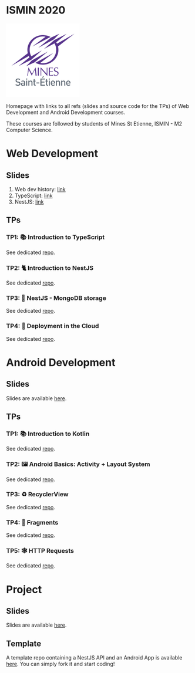 # ISMIN 2020



![](./logo.png)

Homepage with links to all refs (slides and source code for the TPs) of Web Development and Android Development courses.

These courses are followed by students of Mines St Etienne, ISMIN - M2 Computer Science.      

# Web Development 

## Slides

 1. Web dev history: [link](https://docs.google.com/presentation/d/1G3NzexpajWE-8K_louukRLqgNoU7yIFUqiZ7g5rGV6A/edit?usp=sharing)
 2. TypeScript: [link](https://docs.google.com/presentation/d/18u-UrIIRkzURgRof3yRqo-v0uqOOY5ooE5bbkh7It6E/edit?usp=sharing)
 3. NestJS: [link](https://docs.google.com/presentation/d/16A2KWAtrzli1kY2_uALsbOGIJS8ZP-pPOhl_BZZ7Lag/edit?usp=sharing)


## TPs

### TP1: 📚 Introduction to TypeScript

See dedicated [repo](https://github.com/gaetanmaisse/ismin-web-2020-tp1).

### TP2: 🐈 Introduction to NestJS

See dedicated [repo](https://github.com/gaetanmaisse/ismin-web-2020-tp2).

### TP3: 🍃 NestJS - MongoDB storage

See dedicated [repo](https://github.com/gaetanmaisse/ismin-web-2020-tp3).

### TP4: 🚀 Deployment in the Cloud

See dedicated [repo](https://github.com/gaetanmaisse/ismin-web-2020-tp4).



# Android Development 

## Slides

Slides are available [here](https://docs.google.com/presentation/d/16A2KWAtrzli1kY2_uALsbOGIJS8ZP-pPOhl_BZZ7Lag/edit?usp=sharing).

## TPs


### TP1: 📚 Introduction to Kotlin

See dedicated [repo](https://github.com/gaetanmaisse/ismin-android-2020-tp1).

### TP2: 🖼 Android Basics: Activity + Layout System

See dedicated [repo](https://github.com/gaetanmaisse/ismin-android-2020-tp2).

### TP3: ♻️ RecyclerView

See dedicated [repo](https://github.com/gaetanmaisse/ismin-android-2020-tp3).

### TP4: 🧩 Fragments

See dedicated [repo](https://github.com/gaetanmaisse/ismin-android-2020-tp4).

### TP5: 🕸 HTTP Requests

See dedicated [repo](https://github.com/gaetanmaisse/ismin-android-2020-tp5).

# Project 

## Slides

Slides are available [here](https://docs.google.com/presentation/d/16A2KWAtrzli1kY2_uALsbOGIJS8ZP-pPOhl_BZZ7Lag/edit?usp=sharing).

## Template 

A template repo containing a NestJS API and an Android App is available [here](https://github.com/gaetanmaisse/ismin-2020-project). 
You can simply fork it and start coding!

